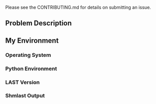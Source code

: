Please see the CONTRIBUTING.md for details on submitting an issue.

## Problem Description

## My Environment

### Operating System

### Python Environment

### LAST Version

### Shmlast Output
